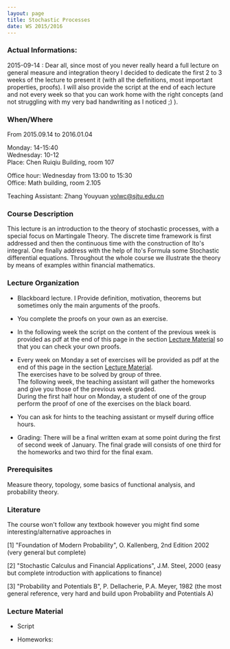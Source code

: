 ```yaml
---
layout: page
title: Stochastic Processes
date: WS 2015/2016
---
```


### Actual Informations:

2015-09-14
:    Dear all, since most of you never really heard a full lecture on general measure and integration theory I decided to dedicate the first 2 to 3 weeks of the lecture to present it (with all the definitions, most important properties, proofs).
I will also provide the script at the end of each lecture and not every week so that you can work home with the right concepts (and not struggling with my very bad handwriting as I noticed ;) ).


### When/Where

From 2015.09.14 to 2016.01.04

Monday: 14-15:40  
Wednesday: 10-12  
Place: Chen Ruiqiu Building, room 107  

Office hour: Wednesday from 13:00 to 15:30  
Office: Math building, room 2.105

Teaching Assistant: Zhang Youyuan <volwc@sjtu.edu.cn>

### Course Description

This lecture is an introduction to the theory of stochastic processes, with a special focus on Martingale Theory.
The discrete time framework is first addressed and then the continuous time with the construction of Ito's integral.
One finally address with the help of Ito's Formula some Stochastic differential equations.
Throughout the whole course we illustrate the theory by means of examples within financial mathematics.


### Lecture Organization

* Blackboard lecture. I Provide definition, motivation, theorems but sometimes only the main arguments of the proofs.
* You complete the proofs on your own as an exercise.
* In the following week the script on the content of the previous week is provided as pdf at the end of this page in the section [Lecture Material](#lecture-material) so that you can check your own proofs.
* Every week on Monday a set of exercises will be provided as pdf at the end of this page in the section [Lecture Material](#lecture-material).  
The exercises have to be solved by group of three.  
The following week, the teaching assistant will gather the homeworks and give you those of the previous week graded.  
During the first half hour on Monday, a student of one of the group perform the proof of one of the exercises on the black board.
* You can ask for hints to the teaching assistant or myself during office hours.

* Grading: There will be a final written exam at some point during the first of second week of January.
The final grade will consists of one third for the homeworks and two third for the final exam.

### Prerequisites

Measure theory, topology, some basics of functional analysis, and probability theory.

### Literature

The course won't follow any textbook however you might find some interesting/alternative approaches in

[1] "Foundation of Modern Probability", O. Kallenberg, 2nd Edition 2002 (very general but complete)

[2] "Stochastic Calculus and Financial Applications", J.M. Steel, 2000 (easy but complete introduction with applications to finance)

[3] "Probability and Potentials B", P. Dellacherie, P.A. Meyer, 1982 (the most general reference, very hard and build upon Probability and Potentials A) 


### Lecture Material

* Script

* Homeworks:
